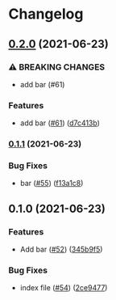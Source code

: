 # Changelog

## [0.2.0](https://www.github.com/noslouch/workflow-debug/compare/bar-v0.1.1...bar-v0.2.0) (2021-06-23)


### ⚠ BREAKING CHANGES

* add bar (#61)

### Features

* add bar ([#61](https://www.github.com/noslouch/workflow-debug/issues/61)) ([d7c413b](https://www.github.com/noslouch/workflow-debug/commit/d7c413bb8f0cd98e05042d23a1bbe7e88ce32284))

### [0.1.1](https://www.github.com/noslouch/workflow-debug/compare/bar-v0.1.0...bar-v0.1.1) (2021-06-23)


### Bug Fixes

* bar ([#55](https://www.github.com/noslouch/workflow-debug/issues/55)) ([f13a1c8](https://www.github.com/noslouch/workflow-debug/commit/f13a1c8c89b66cfb577a37730c10202de98378b9))

## 0.1.0 (2021-06-23)


### Features

* Add bar ([#52](https://www.github.com/noslouch/workflow-debug/issues/52)) ([345b9f5](https://www.github.com/noslouch/workflow-debug/commit/345b9f5bd16d033b0d5bf25c6544ac77956b4fdf))


### Bug Fixes

* index file ([#54](https://www.github.com/noslouch/workflow-debug/issues/54)) ([2ce9477](https://www.github.com/noslouch/workflow-debug/commit/2ce94777a764fbc3704d3064bb7c1711f5f7ef2f))
